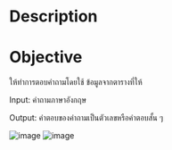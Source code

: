 # Description
# Objective
ให้ทำการตอบคำถามโดยใช้ ข้อมูลจากตารางที่ให้

Input: คำถามภาษาอังกฤษ

Output: คำตอบของคำถามเป็นตัวเลขหรือคำตอบสั้น ๆ

![image](https://github.com/E27-25/Table-based-ThaiQA/assets/96135468/957c5e85-a70a-4d98-aac2-1f062c3756a8)
![image](https://github.com/E27-25/Table-based-ThaiQA/assets/96135468/83a508d1-8b8f-47d3-b2c0-8e24dc162e90)
